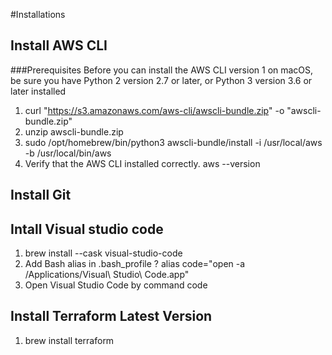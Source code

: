 #Installations
## Install AWS CLI
###Prerequisites
Before you can install the AWS CLI version 1 on macOS, be sure you have Python 2 version 2.7 or later, or Python 3 version 3.6 or later installed

1. curl "https://s3.amazonaws.com/aws-cli/awscli-bundle.zip" -o "awscli-bundle.zip"
2. unzip awscli-bundle.zip
3. sudo /opt/homebrew/bin/python3  awscli-bundle/install -i /usr/local/aws -b /usr/local/bin/aws
4. Verify that the AWS CLI installed correctly.
aws --version

## Install Git
## Intall Visual studio code
1. brew install --cask visual-studio-code
2. Add Bash alias in .bash_profile ?
alias code="open -a /Applications/Visual\ Studio\ Code.app"
3. Open Visual Studio Code by command
code 

## Install Terraform Latest Version
1. brew install terraform